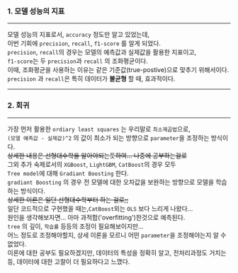 ### 1. 모델 성능의 지표
- - -

모델 성능의 지표로서, `accuracy` 정도만 알고 있었는데,  
이번 기회에 `precision`, `recall`, `f1-score` 를 알게 되었다.  
`precision`, `recall`의 경우는 모델의 예측값과 실제값을 활용한 지표이고,  
`f1-score`는 두 `precision`과 `recall` 의 조화평균이다.  
이때, 조화평균을 사용하는 이유는 같은 기준값(true-postive)으로 맞추기 위해서이다.  
`precision` 과 `recall`은 특히 데이터가 **불균형** 할 때, 효과적이다.  
- - -

### 2. 회귀
- - -

가장 먼저 활용한 `ordiary least squares` 는 우리말로 `최소제곱법`으로,  
`(모델 예측값 - 실제값)^2` 의 값이 최소가 되는 방향으로 `parameter`을 조정하는 방식이다.  
~~상세한 내용은 선형대수학을 알아야되는듯하여... 나중에 공부하는걸로~~  
그외 추가 숙제로서의 `XGBoost`, `LightGBM`, `CatBoost`의 경우 모두  
`Tree model`에 대해 `Gradiant Boosting` 한다.  
`gradiant Boosting` 의 경우 전 모델에 대한 오차값을 보완하는 방향으로 모델을 학습하는 방식이다.  
~~상세한 이론은 일단 선형대수학부터 하는 걸로;;~~  
일단 코드적으로 구현했을 때는,`CatBoost`외는 `OLS` 보다 느리게 나왔다...  
원인을 생각해보자면... 아마 과적합('overfitting')한것으로 예측된다.  
`tree` 의 깊이, `학습률` 등등의 조정이 필요해보이지만...  
어느 정도로 조정해야할지, 상세 이론을 모르니 어떤 `parameter`을 조정해야는지 알 수 없었다.  
이론에 대한 공부도 필요하겠지만, 데이터의 특성을 정확히 알고, 전처리과정도 거치는 등, 데이터에 대한 고찰이 더 필요하다고 느꼈다. 